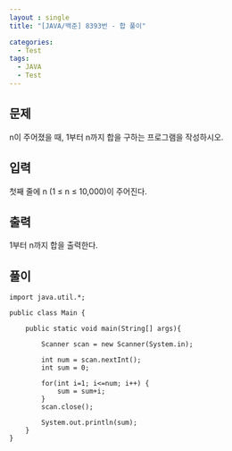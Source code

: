 ```yaml
---
layout : single
title: "[JAVA/백준] 8393번 - 합 풀이"

categories:
  - Test
tags:
  - JAVA
  - Test
---
```



## 문제

n이 주어졌을 때, 1부터 n까지 합을 구하는 프로그램을 작성하시오.

## 입력

첫째 줄에 n (1 ≤ n ≤ 10,000)이 주어진다.

## 출력

1부터 n까지 합을 출력한다.

## 풀이

~~~
import java.util.*;
 
public class Main {
    
    public static void main(String[] args){
        
        Scanner scan = new Scanner(System.in);
        
		int num = scan.nextInt();
		int sum = 0;
		
		for(int i=1; i<=num; i++) {
			sum = sum+i;
		}
		scan.close();
		
		System.out.println(sum);
    }    
}
~~~
